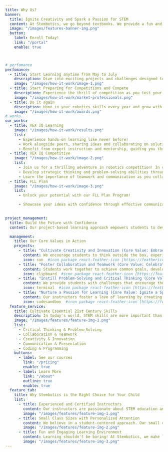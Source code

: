 ```yaml
---
title: Why Us?
banner:
  title: Ignite Creativity and Spark a Passion for STEM
  content: At Stembotics, we go beyond textbooks. We provide a fun and engaging environment where students can learn the fundamentals of Science, Technology, Engineering, and Math (STEM) through hands-on robotics exploration.
  image: "/images/features-banner-img.png"
  button:
    label: Enroll Today!
    link: "/portal"
    enable: true



# perfomance
perfomance:
  - title: Start Learning anytime from May to July
    description: Dive into exciting projects and challenges designed to ignite curiosity and foster creativity.
    image: "/images/how-it-work/image-1.png"
  - title: Start Preparing for Competitions and Compete
    description: Experience the thrill of competition as you test your skills against teams from around the region.
    image: "/images/how-it-work/market-professionals.png"
  - title: Do it again
    description: Hone in your robotics skills every year and grow with your peers, achiving new highs every time.
    image: "/images/how-it-work/awards.png"
# works
our_works:
  - title: VEX IQ Learning
    image: "/images/how-it-work/results.png"
    list:
      - Experience hands-on learning like never before!
      - Work alongside peers, sharing ideas and collaborating on solutions to real-world problems.
      - Benefit from expert instruction and mentorship, guiding you through every step of your learning journey.
  - title: VEX IQ Competitive
    image: "/images/how-it-work/image-2.png"
    list:
      - Join us for a thrilling adventure in robotics competition! In our VEX IQ Competitive Program, students test their skills against teams from around the region, developing strategic thinking and teamwork abilities along the way.
      - Develop strategic thinking and problem-solving abilities through challenging robotics competitions.
      - Learn the importance of teamwork and communication as you collaborate with your peers to achieve success.
  - title: FLL Plan
    image: "/images/how-it-work/image-3.png"
    list:
      - Unlock your potential with our FLL Plan Program!

      - Showcase your ideas with confidence through effective communication and presentation skills.

      
project_management:
  title: Build the Future with Confidence
  content: Our project-based learning approach empowers students to develop critical thinking, problem-solving, and teamwork skills – all essential for success in the ever-evolving world of STEM.

  management:
    title: Our Core Values in Action
    projects:
      - title: "Cultivate Creativity and Innovation (Core Value: Embrace Exploration)"
        content: We encourage students to think outside the box, experiment with new ideas, and design unique robotic solutions.
        icon: sun  #icon package react-feather-icon [https://feathericons.com/]
      - title: "Foster Collaboration and Teamwork (Core Value: Celebrate Collaboration)"
        content: Students work together to achieve common goals, developing communication and teamwork skills essential for success.
        icon: clipboard  #icon package react-feather-icon [https://feathericons.com/]
      - title: "Instill Problem-Solving and Critical Thinking (Core Value: Empower Problem-Solvers)"
        content: We provide students with challenges that encourage them to think critically, analyze problems, and develop effective solutions.
        icon: terminal  #icon package react-feather-icon [https://feathericons.com/]
      - title: "Nurture a Passion for Learning (Core Value: Ignite a Spark)"
        content: Our instructors foster a love of learning by creating a fun and engaging environment that sparks curiosity and a desire to explore.
        icon: codesandbox  #icon package react-feather-icon [https://feathericons.com/]
  feature_service:
    title: Cultivate Essential 21st Century Skills
    description: In today's world, STEM skills are more important than ever. At Stembotics, we help students develop the skills they need to thrive in the future.
    image: "/images/features/feature-img-1.png"
    list:
      - Critical Thinking & Problem-Solving
      - Collaboration & Teamwork
      - Creativity & Innovation
      - Communication & Presentation
      - Coding & Programming
    buttons:
      - label: See our courses 
        link: "/pricing"
        enable: true
      - label: Learn More
        link: "/about"
        outline: true
        enable: true
  feature_tab:
    title: Why Stembotics is the Right Choice for Your Child
    list:
      - title: Experienced and Certified Instructors 
        content: Our instructors are passionate about STEM education and dedicated to helping each student reach their full potential.
        image: "/images/features/feature-img-1.png" 
      - title: Small Class Sizes with Personalized Attention 
        content: We believe in a student-centered approach. Our small class sizes ensure that each student receives the individualized support they need to succeed. 
        image: "/images/features/feature-img-2.png" 
      - title: Fun and Engaging Learning Environment 
        content: Learning shouldn't be boring! At Stembotics, we make learning STEM fun and interactive, sparking a lifelong passion for discovery. 
        image: "/images/features/feature-img-3.png"
---
```

